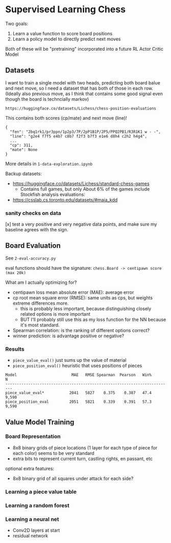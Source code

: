 # Supervised Learning Chess

Two goals:
1. Learn a value function to score board positions
2. Learn a policy model to directly predict next moves

Both of these will be "pretraining" incorporated into a future RL Actor Critic Model

## Datasets
I want to train a single model with two heads, predicting both board balue and next move,
so I need a dataset that has both of those in each row. (Ideally also previous move, as I
think that contains some good signal even though the board is techncially markov)

`https://huggingface.co/datasets/Lichess/chess-position-evaluations`

This contains both scores (cp/mate) and next move (line)!

```
{
  "fen": "2bq1rk1/pr3ppn/1p2p3/7P/2pP1B1P/2P5/PPQ2PB1/R3R1K1 w - -",
  "line": "g2e4 f7f5 e4b7 c8b7 f2f3 b7f3 e1e6 d8h4 c2h2 h4g4",
  ...
  "cp": 311,
  "mate": None
}
```

More details in `1-data-exploration.ipynb`

Backup datasets:
- https://huggingface.co/datasets/Lichess/standard-chess-games
    - Contains full games, but only About 6% of the games include Stockfish analysis evaluations: 
- https://csslab.cs.toronto.edu/datasets/#maia_kdd

### sanity checks on data 
[x] test a very positive and very negative data points, and make sure my baseline agrees with the sign.

## Board Evaluation

See `2-eval-accuracy.py`

eval functions should have the signature: `chess.Board -> centipawn score (max 20k)`

What am I actually optimizing for?
- centipawn loss mean absolute error (MAE): average error
- cp root mean square error (RMSE): same units as cps, but weights extreme differences more.
  - this is probably less important, because distinguishing closely related options is more important
  - BUT I'll probably still use this as my loss function for the NN because it's most standard.
- Spearman correlation: is the ranking of different options correct?
- winner prediction: is advantage positive or negative?


### Results
- `piece_value_eval()` just sums up the value of material
- `piece_position_eval()` heuristic that uses positions of pieces

```
Model                        MAE   RMSE Spearman  Pearson   Win%        N
-------------------------------------------------------------------------
piece_value_eval*           2041   5827    0.375    0.387   47.4    9,590
piece_position_eval         2051   5821    0.339    0.391   57.3    9,590
```


## Value Model Training

### Board Representation
- 8x8 binary grids of piece locations (1 layer for each type of piece for each color) seems to be very standard
- extra bits to represent current turn, castling rights, en passant, etc

optional extra features:
- 8x8 binary grid of all squares under attack for each side?

### Learning a piece value table

### Learning a random forest

### Learning a neural net
- Conv2D layers at start
- residual network

